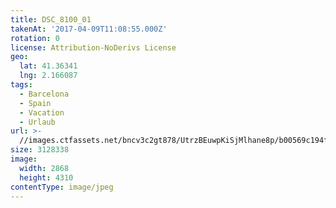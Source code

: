 ```yaml
---
title: DSC_8100_01
takenAt: '2017-04-09T11:08:55.000Z'
rotation: 0
license: Attribution-NoDerivs License
geo:
  lat: 41.36341
  lng: 2.166087
tags:
  - Barcelona
  - Spain
  - Vacation
  - Urlaub
url: >-
  //images.ctfassets.net/bncv3c2gt878/UtrzBEuwpKiSjMlhane8p/b00569c194f952704456fdd26ac93b76/dsc_8100_01_33266832563_o
size: 3128338
image:
  width: 2868
  height: 4310
contentType: image/jpeg
---
```


